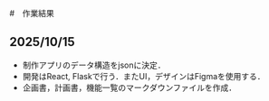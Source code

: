 #　作業結果

## 2025/10/15
- 制作アプリのデータ構造をjsonに決定．
- 開発はReact, Flaskで行う．またUI，デザインはFigmaを使用する．
- 企画書，計画書，機能一覧のマークダウンファイルを作成．